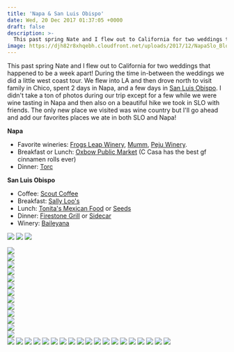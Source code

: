 ```yaml
---
title: 'Napa & San Luis Obispo'
date: Wed, 20 Dec 2017 01:37:05 +0000
draft: false
description: >-
  This past spring Nate and I flew out to California for two weddings that happened to be a week apart! During the time in-between the weddings we did a little west coast tour.
image: https://djh82r8xhqebh.cloudfront.net/uploads/2017/12/NapaSlo_Blog-3.jpg
---
```


This past spring Nate and I flew out to California for two weddings that happened to be a week apart! During the time in-between the weddings we did a little west coast tour. We flew into LA and then drove north to visit family in Chico, spent 2 days in Napa, and a few days in [San Luis Obispo](https://jennajuby.com/post/a-little-bit-of-central-coast/). I didn't take a ton of photos during our trip except for a few while we were wine tasting in Napa and then also on a beautiful hike we took in SLO with friends. The only new place we visited was wine country but I'll go ahead and add our favorites places we ate in both SLO and Napa!

**Napa**

- Favorite wineries: [Frogs Leap Winery](https://www.instagram.com/frogsleap/?hl=en), [Mumm](https://www.instagram.com/mummnapa/?hl=en), [Peju Winery](https://www.instagram.com/pejuwinery/?hl=en).
- Breakfast or Lunch: [Oxbow Public Market](https://www.instagram.com/oxbowpublicmarket/?hl=en) (C Casa has the best gf cinnamen rolls ever)
- Dinner: [Torc](http://www.torcnapa.com/)

**San Luis Obispo**

- Coffee: [Scout Coffee](https://www.instagram.com/scoutcoffee/?hl=en)
- Breakfast: [Sally Loo's](https://www.instagram.com/sallyloos/?hl=en)
- Lunch: [Tonita's Mexican Food](https://www.google.com/maps/place/Tonita's+Mexican+Food/@35.2786101,-120.668149,17z/data=!3m1!4b1!4m5!3m4!1s0x80ecf102807533af:0x555ce0914e5f8d85!8m2!3d35.2786057!4d-120.665955) or [Seeds](https://www.instagram.com/seedsongarden/)
- Dinner: [Firestone Grill](http://www.firestonegrill.com/) or [Sidecar](https://www.instagram.com/sidecar_slo/)
- Winery: [Baileyana](http://baileyana.com/)

![](https://djh82r8xhqebh.cloudfront.net/uploads/2017/12/NapaSlo_Blog-3.jpg) ![](https://djh82r8xhqebh.cloudfront.net/uploads/2017/12/NapaSlo_Blog-4.jpg) ![](https://djh82r8xhqebh.cloudfront.net/uploads/2017/12/NapaSlo_Blog-7.jpg) <div class="flex-ns mhn2-ns mb3"> <div class="ph2-ns w-50-ns"> ![](https://djh82r8xhqebh.cloudfront.net/uploads/2017/12/NapaSlo_Blog-8.jpg)</div> <div class="ph2-ns w-50-ns"> ![](https://djh82r8xhqebh.cloudfront.net/uploads/2017/12/NapaSlo_Blog-5.jpg)</div> </div> ![](https://djh82r8xhqebh.cloudfront.net/uploads/2017/12/NapaSlo_Blog-9.jpg) <div class="flex-ns mhn2-ns mb3"> <div class="ph2-ns w-50-ns"> ![](https://djh82r8xhqebh.cloudfront.net/uploads/2017/12/NapaSlo_Blog-6.jpg)</div> <div class="ph2-ns w-50-ns"> ![](https://djh82r8xhqebh.cloudfront.net/uploads/2017/12/NapaSlo_Blog-10.jpg)</div> </div> ![](https://djh82r8xhqebh.cloudfront.net/uploads/2017/12/NapaSlo_Blog-11.jpg) <div class="flex-ns mhn2-ns mb3"> <div class="ph2-ns w-50-ns"> ![](https://djh82r8xhqebh.cloudfront.net/uploads/2017/12/NapaSlo_Blog-12.jpg)</div> <div class="ph2-ns w-50-ns"> ![](https://djh82r8xhqebh.cloudfront.net/uploads/2017/12/NapaSlo_Blog-13.jpg)</div> </div> ![](https://djh82r8xhqebh.cloudfront.net/uploads/2017/12/NapaSlo_Blog-14.jpg) <div class="flex-ns mhn2-ns mb3"> <div class="ph2-ns w-50-ns"> ![](https://djh82r8xhqebh.cloudfront.net/uploads/2017/12/NapaSlo_Blog-15.jpg)</div> <div class="ph2-ns w-50-ns"> ![](https://djh82r8xhqebh.cloudfront.net/uploads/2017/12/NapaSlo_Blog-17.jpg)</div> </div> <div class="flex-ns mhn2-ns mb3"> <div class="ph2-ns w-50-ns"> ![](https://djh82r8xhqebh.cloudfront.net/uploads/2017/12/NapaSlo_Blog-18.jpg)</div> <div class="ph2-ns w-50-ns"> ![](https://djh82r8xhqebh.cloudfront.net/uploads/2017/12/NapaSlo_Blog-16.jpg)</div> </div> ![](https://djh82r8xhqebh.cloudfront.net/uploads/2017/12/NapaSlo_Blog-34.jpg) ![](https://djh82r8xhqebh.cloudfront.net/uploads/2017/12/NapaSlo_Blog-35.jpg) ![](https://djh82r8xhqebh.cloudfront.net/uploads/2017/12/NapaSlo_Blog-36.jpg) ![](https://djh82r8xhqebh.cloudfront.net/uploads/2017/12/NapaSlo_Blog-19.jpg) ![](https://djh82r8xhqebh.cloudfront.net/uploads/2017/12/NapaSlo_Blog-23.jpg) ![](https://djh82r8xhqebh.cloudfront.net/uploads/2017/12/NapaSlo_Blog-28.jpg) ![](https://djh82r8xhqebh.cloudfront.net/uploads/2017/12/NapaSlo_Blog-27.jpg) ![](https://djh82r8xhqebh.cloudfront.net/uploads/2017/12/NapaSlo_Blog-24.jpg) ![](https://djh82r8xhqebh.cloudfront.net/uploads/2017/12/NapaSlo_Blog-26.jpg) ![](https://djh82r8xhqebh.cloudfront.net/uploads/2017/12/NapaSlo_Blog-21.jpg) ![](https://djh82r8xhqebh.cloudfront.net/uploads/2017/12/NapaSlo_Blog-29.jpg) ![](https://djh82r8xhqebh.cloudfront.net/uploads/2017/12/NapaSlo_Blog-31.jpg) ![](https://djh82r8xhqebh.cloudfront.net/uploads/2017/12/NapaSlo_Blog-32.jpg) ![](https://djh82r8xhqebh.cloudfront.net/uploads/2017/12/NapaSlo_Blog-22.jpg) ![](https://djh82r8xhqebh.cloudfront.net/uploads/2017/12/NapaSlo_Blog-25.jpg) ![](https://djh82r8xhqebh.cloudfront.net/uploads/2017/12/NapaSlo_Blog-30.jpg) ![](https://djh82r8xhqebh.cloudfront.net/uploads/2017/12/NapaSlo_Blog-20.jpg) ![](https://djh82r8xhqebh.cloudfront.net/uploads/2017/12/NapaSlo_Blog-1.jpg) ![](https://djh82r8xhqebh.cloudfront.net/uploads/2017/12/NapaSlo_Blog-33.jpg)